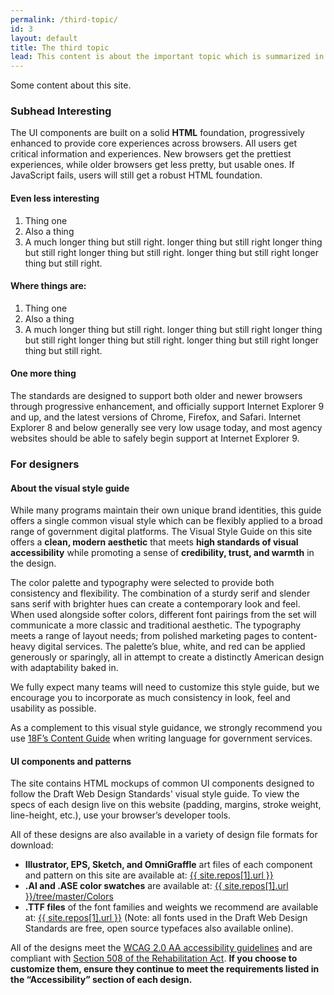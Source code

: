 ```yaml
---
permalink: /third-topic/
id: 3
layout: default
title: The third topic
lead: This content is about the important topic which is summarized in this lead
---
```


<p>Some content about this site.</p>

<h3 class="usa-heading">Subhead Interesting</h3>

<p>The UI components are built on a solid <strong>HTML</strong> foundation, progressively enhanced to provide core experiences across browsers. All users get critical information and experiences. New browsers get the prettiest experiences, while older browsers get less pretty, but usable ones. If JavaScript fails, users will still get a robust HTML foundation.</p>

<h4>Even less interesting</h4>

<ol class="usa-content-list">
  <li>Thing one</li>
  <li>Also a thing</li>
  <li>A much longer thing but still right. longer thing but still right longer thing but still right longer thing but still right. longer thing but still right longer thing but still right. </li>
</ol>

<h4>Where things are:</h4>

<ol class="usa-content-list">
  <li>Thing one</li>
  <li>Also a thing</li>
  <li>A much longer thing but still right. longer thing but still right longer thing but still right longer thing but still right. longer thing but still right longer thing but still right. </li>
</ol>

<h4>One more thing</h4>

<p>The standards are designed to support both older and newer browsers through progressive enhancement, and officially support Internet Explorer 9 and up, and the latest versions of Chrome, Firefox, and Safari. Internet Explorer 8 and below generally see very low usage today, and most agency websites should be able to safely begin support at Internet Explorer 9.</p>

<h3 class="usa-heading">For designers</h3>

<h4>About the visual style guide</h4>
<p>While many programs maintain their own unique brand identities, this guide offers a single common visual style which can be flexibly applied to a broad range of government digital platforms. The Visual Style Guide on this site offers a <strong>clean, modern aesthetic</strong> that meets <strong>high standards of visual accessibility</strong> while promoting a sense of <strong>credibility, trust, and warmth</strong> in the design.</p>
<p>The color palette and typography were selected to provide both consistency and flexibility. The combination of a sturdy serif and slender sans serif with brighter hues can create a contemporary look and feel. When used alongside softer colors, different font pairings from the set will communicate a more classic and traditional aesthetic. The typography meets a range of layout needs; from polished marketing pages to content-heavy digital services. The palette’s blue, white, and red can be applied generously or sparingly, all in attempt to create a distinctly American design with adaptability baked in.</p>
<p>We fully expect many teams will need to customize this style guide, but we encourage you to incorporate as much consistency in look, feel and usability as possible.</p>
<p>As a complement to this visual style guidance, we strongly recommend you use <a href="https://pages.18f.gov/content-guide/">18F’s Content Guide</a> when writing language for government services.</p>

<h4>UI components and patterns</h4>
<p>The site contains HTML mockups of common UI components designed to follow the Draft Web Design Standards' visual style guide. To view the specs of each design live on this website (padding, margins, stroke weight, line-height, etc.), use your browser’s developer tools.</p>
<p>All of these designs are also available in a variety of design file formats for download:</p>
<ul class="usa-content-list">
  <li><strong>Illustrator, EPS, Sketch, and OmniGraffle</strong> art files of each component and pattern on this site are available at: <a href="{{ site.repos[1].url }}">{{ site.repos[1].url }}</a></li>
  <li><strong>.AI and .ASE color swatches</strong> are available at: <a href="{{ site.repos[1].url }}/tree/master/Colors">{{ site.repos[1].url }}/tree/master/Colors</a></li>
  <li><strong>.TTF files</strong> of the font families and weights we recommend are available at: <a href="{{ site.repos[1].url }}">{{ site.repos[1].url }}</a> (Note: all fonts used in the Draft Web Design Standards are free, open source typefaces also available online).</li>
</ul>
<p>All of the designs meet the <a href="http://www.w3.org/TR/WCAG20/">WCAG 2.0 AA accessibility guidelines</a> and are compliant with <a href="http://www.section508.gov/">Section 508 of the Rehabilitation Act</a>. <strong>If you choose to customize them, ensure they continue to meet the requirements listed in the “Accessibility” section of each design.</strong></p>
